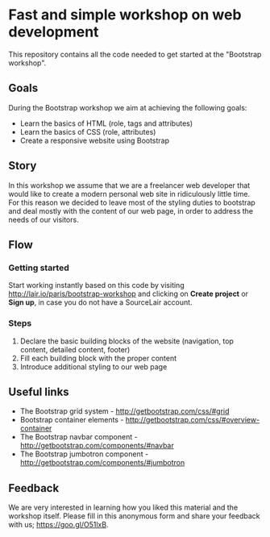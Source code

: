 # Fast and simple workshop on web development

This repository contains all the code needed to get started at the "Bootstrap workshop".

## Goals

During the Bootstrap workshop we aim at achieving the following goals:
  - Learn the basics of HTML (role, tags and attributes)
  - Learn the basics of CSS (role, attributes)
  - Create a responsive website using Bootstrap

## Story

In this workshop we assume that we are a freelancer web developer that would like to create a modern personal web site in ridiculously little time. For this reason we decided to leave most of the styling duties to bootstrap and deal mostly with the content of our web page, in order to address the needs of our visitors.

## Flow

### Getting started

Start working instantly based on this code by visiting http://lair.io/paris/bootstrap-workshop and clicking on **Create project** or **Sign up**, in case you do not have a SourceLair account.

### Steps

1. Declare the basic building blocks of the website (navigation, top content, detailed content, footer)
2. Fill each building block with the proper content
3. Introduce additional styling to our web page

## Useful links
- The Bootstrap grid system - http://getbootstrap.com/css/#grid
- Bootstrap container elements - http://getbootstrap.com/css/#overview-container
- The Bootstrap navbar component - http://getbootstrap.com/components/#navbar
- The Bootstrap jumbotron component - http://getbootstrap.com/components/#jumbotron

## Feedback

We are very interested in learning how you liked this material and the workshop itself. Please fill in this anonymous form and share your feedback with us; https://goo.gl/O51lxB.
